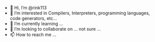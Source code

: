 - 👋 Hi, I’m @rink113
- 👀 I’m interested in Compilers, Interpreters, programming languages, code generators, etc...
- 🌱 I’m currently learning ...
- 💞️ I’m looking to collaborate on ... not sure ...
- 📫 How to reach me ...

<!---
rink113/rink113 is a ✨ special ✨ repository because its `README.md` (this file) appears on your GitHub profile.
You can click the Preview link to take a look at your changes.
--->
